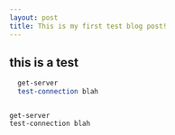 ```yaml
---
layout: post
title: This is my first test blog post!
---
```


## this is a test

```powershell
  get-server
  test-connection blah
```

<pre><code>
get-server
test-connection blah
</code></pre>
